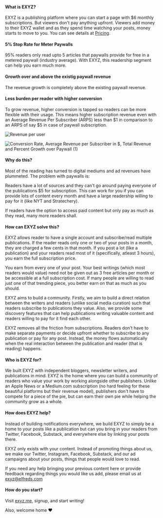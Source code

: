 #### What is EXYZ?

EXYZ is a publishing platform where you can start a page with $6 monthly subscriptions. But viewers don't pay anything upfront. 
Viewers add money to their EXYZ wallet and as they spend time watching your posts, money starts to move to you. You can see details at [Pricing](https://exyz.elfreds.com/pricing).

#### 5% Stop Rate for Meter Paywalls

95% readers only read upto 5 articles that paywalls provide for free in a metered paywall (industry average). With EXYZ, this readership segment can help you earn much more.

#### Growth over and above the existig paywall revenue

The revenue growth is completely above the existing paywall revenue.

#### Less burden per reader with higher conversion

To grow revenue, higher conversion is tapped so readers can be more flexible with their usage. 
This means higher subscription revenue even with an Average Revenue Per Subscriber (ARPS) less than $1 in comparison to an ARPS of say $5 in case of paywall subscription.

![Revenue per user](https://user-images.githubusercontent.com/23114214/122714090-652e9600-d284-11eb-8fbd-8d58232c9451.png)

![Conversion Rate, Average Revenue per Subscriber in $, Total Revenue and Percent Growth over Paywall (1)](https://user-images.githubusercontent.com/23114214/122715037-ecc8d480-d285-11eb-9dfc-de7eb3b42129.png)

#### Why do this?

Most of the reading has turned to digital mediums and ad revenues have plummeted. The problem with paywalls is:

Readers have a lot of sources and they can't go around paying everyone of the publications $5 for subscription. 
This can work for you if you can provide lots of content every month and have a large readership willing to pay for it (like NYT and Stratechery).

If readers have the option to access paid content but only pay as much as they read, many more readers shall.

#### How can EXYZ solve this?

EXYZ allows reader to have a single account and subscribe/read multiple publications. 
If the reader reads only one or two of your posts in a month, they are charged a few cents in that month.
If you post a lot (like a publication) and your readers read most of it (specifically, atleast 3 hours), you earn the full subscription price.

You earn from every one of your post. Your best writings (which most readers would value) need not be given out as 3 free articles per month or be accessible at a full subscription cost.
If many people are willing to read just one of that trending piece, you better earn on that as much as you should.

EXYZ aims to build a community. 
Firstly, we aim to build a direct relation between the writers and readers (unlike social media curation) such that readers subscribe to publications they value.
Also, we provide some discovery features that can help publications writing valuable content and readers willing to pay for it find each other.

EXYZ removes all the friction from subscriptions.
Readers don't have to make separate payments or decide upfront whether to subscribe to any publication or pay for any post. 
Instead, the money flows automatically when the real interaction between the publication and reader (that is reading) happens.

#### Who is EXYZ for?

We built EXYZ with independent bloggers, newsletter writers, and publications in mind. 
EXYZ is the home where you can build a community of readers who value your work by working alongside other publishers.
Unlike an Apple News or a Medium.com subscription (no hard feeling for these beautiful platforms but their revenue model), 
publishers don't have to compete for a piece of the pie, but can earn their own pie while helping the community grow as a whole.

#### How does EXYZ help?

Instead of building notifications everywhere, 
we build EXYZ to simply be a home to your posts like a publication but can you bring in your readers from Twitter, Facebook, Substack, and everywhere else by linking your posts there.

EXYZ only exists with your content. Instead of promoting things about us, we make our Twitter, Instagram, Facebook, Substack, and our ad campaigns about your posts, 
things that people would love to read.

If you need any help bringing your previous content here or provide feedback regarding things you would like us add, please email us at exyz@elfreds.com

#### How do you start?

Visit [exyz.me](https://exyz.me), signup, and start writing!

Also, welcome home ❤️
